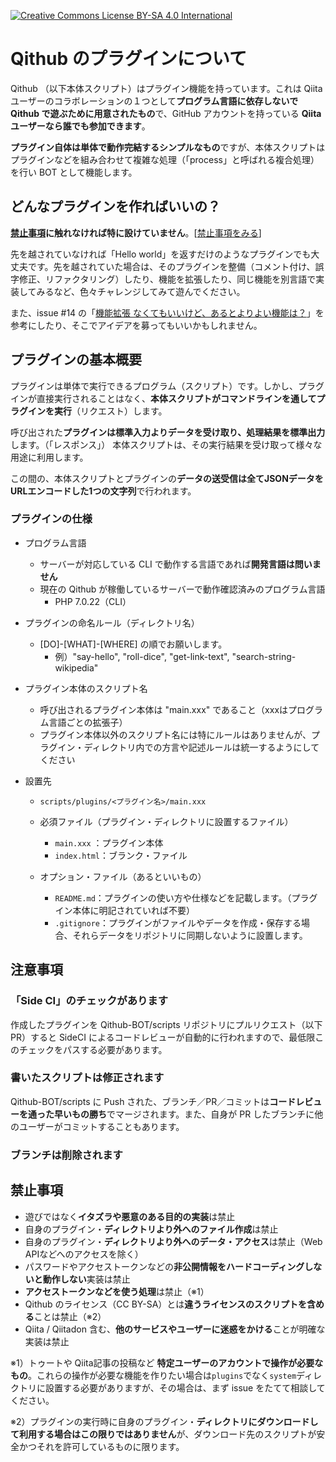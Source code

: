  [![Creative Commons License BY-SA 4.0 International](https://i.creativecommons.org/l/by-sa/4.0/80x15.png)](../LICENSE_OUTLINE.md "プラグインのライセンスについて")

# Qithub のプラグインについて

Qithub （以下本体スクリプト）はプラグイン機能を持っています。これは Qiita ユーザーのコラボレーションの１つとして**プログラム言語に依存しないで Qithub で遊ぶために用意されたもの**で、GitHub アカウントを持っている **Qiita ユーザーなら誰でも参加できます**。

**プラグイン自体は単体で動作完結するシンプルなもの**ですが、本体スクリプトはプラグインなどを組み合わせて複雑な処理（「process」と呼ばれる複合処理）を行い BOT として機能します。

## どんなプラグインを作ればいいの？

**[禁止事項](#禁止事項)に触れなければ特に設けていません**。[[禁止事項をみる](#禁止事項)]

先を越されていなければ「Hello world」を返すだけのようなプラグインでも大丈夫です。先を越されていた場合は、そのプラグインを整備（コメント付け、誤字修正、リファクタリング）したり、機能を拡張したり、同じ機能を別言語で実装してみるなど、色々チャレンジしてみて遊んでください。

また、issue #14 の「[機能拡張 なくてもいいけど、あるとよりよい機能は？](https://github.com/Qithub-BOT/items/issues/14)」を参考にしたり、そこでアイデアを募ってもいいかもしれません。


## プラグインの基本概要

プラグインは単体で実行できるプログラム（スクリプト）です。しかし、プラグインが直接実行されることはなく、**本体スクリプトがコマンドラインを通してプラグインを実行**（リクエスト）します。

呼び出された**プラグインは標準入力よりデータを受け取り、処理結果を標準出力**します。（「レスポンス」）
本体スクリプトは、その実行結果を受け取って様々な用途に利用します。

この間の、本体スクリプトとプラグインの**データの送受信は全てJSONデータをURLエンコードした1つの文字列**で行われます。

### プラグインの仕様

- プログラム言語
    - サーバーが対応している CLI で動作する言語であれば**開発言語は問いません**
    - 現在の Qithub が稼働しているサーバーで動作確認済みのプログラム言語
       - PHP 7.0.22（CLI）

- プラグインの命名ルール（ディレクトリ名）
    - [DO]-[WHAT]-[WHERE] の順でお願いします。
        - 例）"say-hello", "roll-dice", "get-link-text", "search-string-wikipedia"

- プラグイン本体のスクリプト名
    - 呼び出されるプラグイン本体は "main.xxx" であること（xxxはプログラム言語ごとの拡張子）
    - プラグイン本体以外のスクリプト名には特にルールはありませんが、プラグイン・ディレクトリ内での方言や記述ルールは統一するようにしてください

- 設置先
    - `scripts/plugins/<プラグイン名>/main.xxx`

    - 必須ファイル（プラグイン・ディレクトリに設置するファイル）
        - `main.xxx` ：プラグイン本体
        - `index.html`：ブランク・ファイル

    - オプション・ファイル（あるといいもの）
        - `README.md`：プラグインの使い方や仕様などを記載します。（プラグイン本体に明記されていれば不要）
        - `.gitignore`：プラグインがファイルやデータを作成・保存する場合、それらデータをリポジトリに同期しないように設置します。


## 注意事項

### 「Side CI」のチェックがあります

作成したプラグインを Qithub-BOT/scripts リポジトリにプルリクエスト（以下 PR）すると SideCI によるコードレビューが自動的に行われますので、最低限このチェックをパスする必要があります。

### 書いたスクリプトは修正されます

Qithub-BOT/scripts に Push された、ブランチ／PR／コミットは**コードレビューを通った早いもの勝ち**でマージされます。また、自身が PR したブランチに他のユーザーがコミットすることもあります。

### ブランチは削除されます

## 禁止事項

- 遊びではなく**イタズラや悪意のある目的の実装**は禁止
- 自身のプラグイン・**ディレクトリより外へのファイル作成**は禁止
- 自身のプラグイン・**ディレクトリより外へのデータ・アクセス**は禁止（Web APIなどへのアクセスを除く）
- パスワードやアクセストークンなどの**非公開情報をハードコーディングしないと動作しない**実装は禁止
- **アクセストークンなどを使う処理**は禁止（※1）
- Qithub のライセンス（CC BY-SA）とは**違うライセンスのスクリプトを含める**ことは禁止（※2）
- Qiita / Qiitadon 含む、**他のサービスやユーザーに迷惑をかける**ことが明確な実装は禁止

※1）トゥートや Qiita記事の投稿など **特定ユーザーのアカウントで操作が必要なもの**。これらの操作が必要な機能を作りたい場合は`plugins`でなく`system`ディレクトリに設置する必要がありますが、その場合は、まず issue をたてて相談してください。

※2）プラグインの実行時に自身のプラグイン・**ディレクトリにダウンロードして利用する場合はこの限りではありません**が、ダウンロード先のスクリプトが安全かつそれを許可しているものに限ります。
